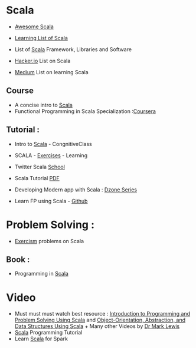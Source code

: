 # Scala 
* [Awesome Scala](https://github.com/lauris/awesome-scala) 
* [Learning List of Scala](https://github.com/bwwinthehouse/learning_scala)
* List of [Scala](https://scala.libhunt.com/) Framework, Libraries and Software
* [Hacker.io](https://hackr.io/tutorials/learn-scala) List on Scala

* [Medium](https://blog.codacy.com/how-to-learn-scala-cb53c5eb5ff6) List on learning Scala

## Course
* A concise intro to [Scala](http://people.cs.ksu.edu/~schmidt/705a/Scala/A%20Concise%20Introduction%20to%20Scala.htm)
* Functional Programming in Scala Specialization :[Coursera](https://www.coursera.org/specializations/scala)

## Tutorial :
* Intro to [Scala](https://cognitiveclass.ai/courses/introduction-to-scala/) - CongnitiveClass
* SCALA - [Exercises](https://www.scala-exercises.org/) - Learning
* Twitter Scala [School](https://twitter.github.io/scala_school/)
* Scala Tutorial [PDF](http://people.cs.ksu.edu/~schmidt/705a/Scala/scala_tutorial.pdf)

* Developing Modern app with Scala : [Dzone Series](https://www.javacodegeeks.com/2016/11/scala-tutorial-developing-modern-applications.html)

* Learn FP using Scala - [Github](https://github.com/dehun/learn-fp/)

# Problem Solving :
* [Exercism](http://exercism.io/languages/scala/about) problems on Scala

## Book :
* Programming in [Scala](http://people.cs.ksu.edu/~schmidt/705a/Scala/Programming-in-Scala.pdf)

# Video 
* Must must must watch best resource : [Introduction to Programming and Problem Solving Using Scala](https://www.youtube.com/playlist?list=PLLMXbkbDbVt9MIJ9DV4ps-_trOzWtphYO) and 
[Object-Orientation, Abstraction, and Data Structures Using Scala](https://www.youtube.com/playlist?list=PLLMXbkbDbVt8JLumqKj-3BlHmEXPIfR42) + Many other Videos by [Dr Mark Lewis](https://www.youtube.com/user/DrMarkCLewis/playlists)
* [Scala](https://www.youtube.com/playlist?list=PLFhNzVKP1pVozy2fbIWMAeq0Ka-VEnHr4) Programming Tutorial
* Learn [Scala](https://www.youtube.com/playlist?list=PLf0swTFhTI8rv85gSUEyBxN6fdv5D2E0C) for Spark

